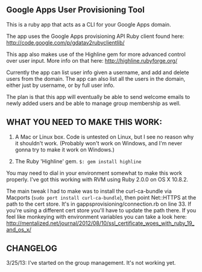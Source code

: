 Google Apps User Provisioning Tool
---------------------------------------

This is a ruby app that acts as a CLI for your Google Apps domain.

The app uses the Google Apps provisioning API Ruby client found here: http://code.google.com/p/gdatav2rubyclientlib/

This app also makes use of the Highline gem for more advanced control over user input. 
More info on that here: http://highline.rubyforge.org/

Currently the app can list user info given a username, and add and delete users from the domain. The app can also list all the users in the domain, either just by username, or by full user info.

The plan is that this app will eventually be able to send welcome emails to newly added users and be able to manage group membership as well.

WHAT YOU NEED TO MAKE THIS WORK:
-----------------------------------

1.	A Mac or Linux box. Code is untested on Linux, but I see no reason why it shouldn't work. (Probably won't 	  work on Windows, and I'm never gonna try to make it work on Windows.)

2. 	The Ruby 'Highline' gem. `$: gem install highline`

You may need to dial in your environment somewhat to make this work properly. I've got this working with RVM using Ruby 2.0.0 on OS X 10.8.2.

The main tweak I had to make was to install the curl-ca-bundle via Macports (`sudo port install curl-ca-bundle`), then point Net::HTTPS at the path to the cert store. It's in gappsprovisioning/connection.rb on line 33. If you're using a different cert store you'll have to update the path there. If you feel like monkeying with environment variables you can take a look here: http://mentalized.net/journal/2012/08/10/ssl_certificate_woes_with_ruby_19_and_os_x/

CHANGELOG
------------

3/25/13: I've started on the group management. It's not working yet. 
